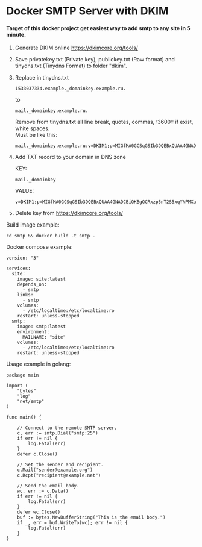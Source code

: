 # Docker SMTP Server with DKIM

#### Target of this docker project get easiest way to add smtp to any site in 5 minute.


1. Generate DKIM online https://dkimcore.org/tools/
2. Save privatekey.txt (Private key), publickey.txt (Raw format) and tinydns.txt (Tinydns Format)
to folder "dkim".
3. Replace in tinydns.txt  
    ```
    1533037334.example._domainkey.example.ru.
    ```  
    to  
    ```
    mail._domainkey.example.ru.
    ```  
    Remove from tinydns.txt all line break, quotes, commas, :3600:: if exist, white spaces.   
    Must be like this:  
    ```
    mail._domainkey.example.ru:v=DKIM1;p=MIGfMA0GCSqGSIb3DQEBxQUAA4GNADCBiQKBgQCRxzp5nT2S5xqYNPMXaHzx9FZdO+QKiZse6tOTcDeZbRzR9I/oEzMgbuDoWwQ2SsCfvlx7lzxKjDaKkbl3rxnSF1wpSre7AMqM9nZq7b5kX+YzWXzuTiwCMBl6bbnAi/x+qePV9lURJVu5YcblYYOAqWZ/3F/8DDRFGeBjDwcwIDAQAB
    ```
      
4. Add TXT record to your domain in DNS zone    
    
    KEY:   
    ```
    mail._domainkey
    ```   
    
    VALUE:   
    ```
    v=DKIM1;p=MIGfMA0GCSqGSIb3DQEBxQUAA4GNADCBiQKBgQCRxzp5nT2S5xqYNPMXaHzx9FZdO+QKiZse6tOTcDeZbRzR9I/oEzMgbuDoWwQ2SsCfvlx7lzxKjDaKkbl3rxnSF1wpSre7AMqM9nZq7b5kX+YzWXzuTiwCMBl6bbnAi/x+qePV9lURJVu5YcblYYOAqWZ/3F/8DDRFGeBjDwcwIDAQAB
    ```   
    
5. Delete key from https://dkimcore.org/tools/



Build image example:
```
cd smtp && docker build -t smtp .
```

Docker compose example:

```
version: "3"

services:
  site:
    image: site:latest
    depends_on:
      - smtp
    links:
      - smtp
    volumes:
      - /etc/localtime:/etc/localtime:ro
    restart: unless-stopped
  smtp:
    image: smtp:latest
    environment:
      MAILNAME: "site"
    volumes:
      - /etc/localtime:/etc/localtime:ro
    restart: unless-stopped
```

Usage example in golang:
```
package main

import (
	"bytes"
	"log"
	"net/smtp"
)

func main() {
	
	// Connect to the remote SMTP server.
	c, err := smtp.Dial("smtp:25")
	if err != nil {
		log.Fatal(err)
	}
	defer c.Close()
	
	// Set the sender and recipient.
	c.Mail("sender@example.org")
	c.Rcpt("recipient@example.net")
	
	// Send the email body.
	wc, err := c.Data()
	if err != nil {
		log.Fatal(err)
	}
	defer wc.Close()
	buf := bytes.NewBufferString("This is the email body.")
	if _, err = buf.WriteTo(wc); err != nil {
		log.Fatal(err)
	}
}
```

